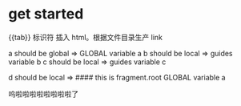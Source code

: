 # get started

{{tab}} 标识符 插入 html。根据文件目录生产 link

a should be global => GLOBAL variable a
b should be local => guides variable b
c should be local => guides variable c

d should be local => #### this is fragment.root
GLOBAL variable a

呜啦啦啦啦啦啦啦啦了
